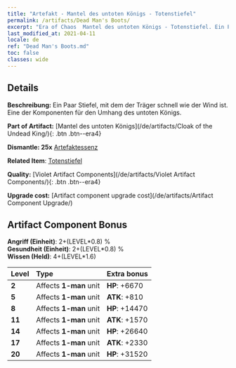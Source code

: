 ```yaml
---
title: "Artefakt - Mantel des untoten Königs - Totenstiefel"
permalink: /artifacts/Dead Man's Boots/
excerpt: "Era of Chaos  Mantel des untoten Königs - Totenstiefel. Ein Paar Stiefel, mit dem der Träger schnell wie der Wind ist. Eine der Komponenten für den Umhang des untoten Königs."
last_modified_at: 2021-04-11
locale: de
ref: "Dead Man's Boots.md"
toc: false
classes: wide
---
```




## Details

 **Beschreibung:** Ein Paar Stiefel, mit dem der Träger schnell wie der Wind ist. Eine der Komponenten für den Umhang des untoten Königs.

 **Part of Artifact:** [Mantel des untoten Königs](/de/artifacts/Cloak of the Undead King/){: .btn .btn--era4}

 **Dismantle: 25x** [Artefaktessenz](/de/Items/con_905/)

 **Related Item**: [Totenstiefel](/de/Items/art_131/)

 **Quality:** [Violet Artifact Components](/de/artifacts/Violet Artifact Components/){: .btn .btn--era4}

 **Upgrade cost:** [Artifact component upgrade cost](/de/artifacts/Artifact Component Upgrade/)

## Artifact Component Bonus

  **Angriff (Einheit)**: 2+(LEVEL\*0.8) %<br/>**Gesundheit (Einheit)**: 2+(LEVEL\*0.8) %<br/>**Wissen (Held)**: 4+(LEVEL\*1.6)

  |  Level  | Type |    Extra bonus  | 
  |:--------|:-----|:----------------| 
  | **2** | Affects **1-man** unit | **HP**: +6670 | 
  | **5** | Affects **1-man** unit | **ATK**: +810 | 
  | **8** | Affects **1-man** unit | **HP**: +14470 | 
  | **11** | Affects **1-man** unit | **ATK**: +1570 | 
  | **14** | Affects **1-man** unit | **HP**: +26640 | 
  | **17** | Affects **1-man** unit | **ATK**: +2330 | 
  | **20** | Affects **1-man** unit | **HP**: +31520 | 
